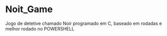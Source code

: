 # Noit_Game
Jogo de detetive chamado Noir programado em C, baseado em rodadas e melhor rodado no POWERSHELL
